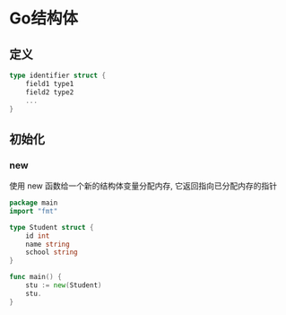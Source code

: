 <!--
 * @Description: 
 * @Version: 1.0
 * @Author: DaLao
 * @Email: dalao@xxx.com
 * @Date: 2021-11-10 22:42:49
 * @LastEditors: dalao
 * @LastEditTime: 2023-04-13 21:46:57
-->

# Go结构体


## 定义

```go
type identifier struct {
    field1 type1
    field2 type2
    ...
}
```


## 初始化


### new

使用 new 函数给一个新的结构体变量分配内存, 它返回指向已分配内存的指针


```go
package main
import "fmt"

type Student struct {
    id int
    name string
    school string
}

func main() {
    stu := new(Student)
    stu.
}

```